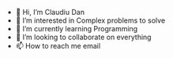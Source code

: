 - 👋 Hi, I’m Claudiu Dan
- 👀 I’m interested in Complex problems to solve 
- 🌱 I’m currently learning Programming
- 💞️ I’m looking to collaborate on everything
- 📫 How to reach me email

<!---
claudiuDanMeet/claudiuDanMeet is a ✨ special ✨ repository because its `README.md` (this file) appears on your GitHub profile.
You can click the Preview link to take a look at your changes.
--->
